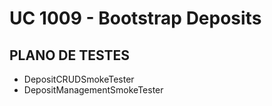 # UC 1009 - Bootstrap Deposits #

## PLANO DE TESTES ##

* DepositCRUDSmokeTester
* DepositManagementSmokeTester